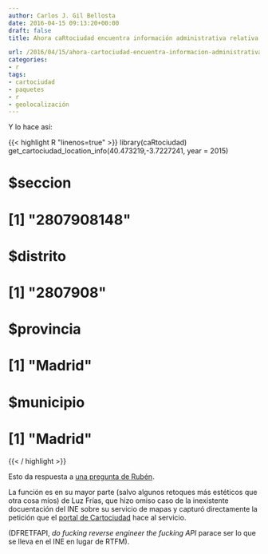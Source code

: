 ```yaml
---
author: Carlos J. Gil Bellosta
date: 2016-04-15 09:13:20+00:00
draft: false
title: Ahora caRtociudad encuentra información administrativa relativa a un punto

url: /2016/04/15/ahora-cartociudad-encuentra-informacion-administrativa-relativa-a-un-punto/
categories:
- r
tags:
- cartociudad
- paquetes
- r
- geolocalización
---
```


Y lo hace así:

{{< highlight R "linenos=true" >}}
library(caRtociudad)
get_cartociudad_location_info(40.473219,-3.7227241, year = 2015)
# $seccion
# [1] "2807908148"
#
# $distrito
# [1] "2807908"
#
# $provincia
# [1] "Madrid"
#
# $municipio
# [1] "Madrid"
{{< / highlight >}}

Esto da respuesta a [una pregunta de Rubén](https://www.datanalytics.com/2016/03/31/cartociudad/).

La función es en su mayor parte (salvo algunos retoques más estéticos que otra cosa míos) de Luz Frías, que hizo omiso caso de la inexistente docuentación del INE sobre su servicio de mapas y capturó directamente la petición que el [portal de Cartociudad](http://www.cartociudad.es/visor/) hace al servicio.

(DFRETFAPI, _do fucking reverse engineer the fucking API_ parace ser lo que se lleva en el INE en lugar de RTFM).
